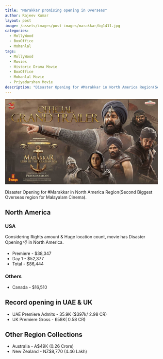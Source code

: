 ```yaml
---
title: "Marakkar promising opening in Overseas"
author: Rajeev Kumar
layout: post
image: /assets/images/post-images/marakkar/bg1411.jpg
categories:
  - MollyWood
  - BoxOffice
  - Mohanlal
tags:
  - MollyWood
  - Movies
  - Historic Drama Movie
  - BoxOffice
  - Mohanlal Movie
  - Priyadarshan Movie
description: "Disaster Opening for #Marakkar in North America Region(Second Biggest Overseas region for Malayalam Cinema). See the collection around the globe"
---
```


![Marakkar arabi kadalinte simham featured image](/assets/images/post-images/marakkar/bg1411.jpg)

Disaster Opening for #Marakkar in North America Region(Second Biggest Overseas region for Malayalam Cinema). 
## North America

### USA

Considering Rights amount & Huge location count, movie has Disaster Opening 👎 in North America.

- Premiere - $38,347
- Day 1 - $52,377
- Total - $86,444

### Others
- Canada - $16,510

## Record opening in UAE & UK

- UAE Premiere Admits - 35.9K ($397k/ 2.98 CR)
- UK Premiere Gross - £58K( 0.58 CR)

## Other Region Collections

- Australia - A$49K (0.26 Crore)
- New Zealand - NZ$8,770 (4.46 Lakh)
